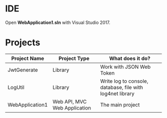 # IDE

Open **WebApplication1.sln** with Visual Studio 2017.

# Projects

| Project Name | Project Type | What does it do? |
| -- | -- | -- |
| JwtGenerate | Library | Work with JSON Web Token |
| LogUtil | Library | Write log to console, database, file with log4net library |
| WebApplication1 | Web API, MVC Web Application | The main project |
